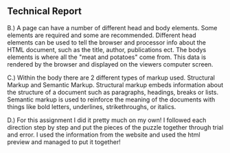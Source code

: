 ## Technical Report

B.) A page can have a number of different head and body elements. Some elements are required and some are recommended. Different head elements can be used to tell the browser and processor info about the HTML document, such as the title, author, publications ect. The bodys elements is where all the "meat and potatoes" come from. This data is rendered by the browser and displayed on the viewers computer screen.

C.) Within the body there are 2 different types of markup used. Structural Markup and Semantic Markup. Structural markup embeds information about the structure of a document such as paragraphs, headings, breaks or lists. Semantic markup is used to reinforce the meaning of the documents with things like bold letters, underlines, strikethroughs, or italics.

D.) For this assignment I did it pretty much on my own! I followed each direction step by step and put the pieces of the puzzle together through trial and error. I used the information from the website and used the html preview and managed to put it together!
